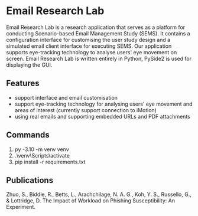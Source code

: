 # Email Research Lab

Email Research Lab is a research application that serves as a platform for conducting Scenario-based Email Management Study (SEMS). It contains a configuration interface for customising the user study design and a simulated email client interface for executing SEMS. Our application supports eye-tracking technology to analyse users' eye movement on screen. Email Research Lab is written entirely in Python, PySide2 is used for displaying the GUI.

## Features

- support interface and email customisation
- support eye-tracking technology for analysing users' eye movement and areas of interest (currently support connection to iMotion)
- using real emails and supporting embedded URLs and PDF attachments

## Commands

1. py -3.10 -m venv venv
2. .\venv\Scripts\activate
3. pip install -r requirements.txt

## Publications

Zhuo, S., Biddle, R., Betts, L., Arachchilage, N. A. G., Koh, Y. S., Russello, G., & Lottridge, D. The Impact of Workload on Phishing Susceptibility: An Experiment.
